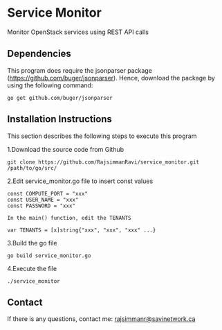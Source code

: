 # Service Monitor
Monitor OpenStack services using REST API calls

## Dependencies ##
This program does require the jsonparser package (https://github.com/buger/jsonparser). Hence, download the package by using the following command:

    go get github.com/buger/jsonparser
    
## Installation Instructions ##

This section describes the following steps to execute this program

1.Download the source code from Github

    git clone https://github.com/RajsimmanRavi/service_monitor.git /path/to/go/src/

2.Edit service_monitor.go file to insert const values

    const COMPUTE_PORT = "xxx"
    const USER_NAME = "xxx"
    const PASSWORD = "xxx"
    
    In the main() function, edit the TENANTS
    
    var TENANTS = [x]string{"xxx", "xxx", "xxx" ...}

3.Build the go file

    go build service_monitor.go
    
4.Execute the file

    ./service_monitor
    
## Contact

If there is any questions, contact me: rajsimmanr@savinetwork.ca


    


